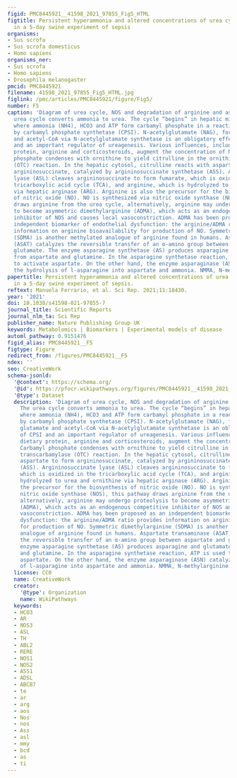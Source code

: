 ```yaml
---
figid: PMC8445921__41598_2021_97855_Fig5_HTML
figtitle: Persistent hyperammonia and altered concentrations of urea cycle metabolites
  in a 5-day swine experiment of sepsis
organisms:
- Sus scrofa
- Sus scrofa domesticus
- Homo sapiens
organisms_ner:
- Sus scrofa
- Homo sapiens
- Drosophila melanogaster
pmcid: PMC8445921
filename: 41598_2021_97855_Fig5_HTML.jpg
figlink: /pmc/articles/PMC8445921/figure/Fig5/
number: F5
caption: 'Diagram of urea cycle, NOS and degradation of arginine and asparagine. The
  urea cycle converts ammonia to urea. The cycle “begins” in hepatic mitochondria,
  where ammonia (NH4), HCO3 and ATP form carbamyl phosphate in a reaction catalyzed
  by carbamyl phosphate synthetase (CPSI). N-acetylglutamate (NAG), formed from glutamate
  and acetyl-CoA via N-acetylglutamate synthetase is an obligatory effector of CPSI
  and an important regulator of ureagenesis. Various influences, including dietary
  protein, arginine and corticosteroids, augment the concentration of NAG. Carbamyl
  phosphate condenses with ornithine to yield citrulline in the ornithine transcarbamylase
  (OTC) reaction. In the hepatic cytosol, citrulline reacts with aspartate to form
  argininosuccinate, catalyzed by argininosuccinate synthetase (ASS). Argininosuccinate
  lyase (ASL) cleaves argininosuccinate to form fumarate, which is oxidized in the
  tricarboxylic acid cycle (TCA), and arginine, which is hydrolyzed to urea and ornithine
  via hepatic arginase (ARG). Arginine is also the precursor for the biosynthesis
  of nitric oxide (NO). NO is synthesized via nitric oxide synthase (NOS), this pathway
  draws arginine from the urea cycle, alternatively, arginine may undergo proteolysis
  to become asymmetric dimethylarginine (ADMA), which acts as an endogenous competitive
  inhibitor of NOS and causes local vasoconstriction. ADMA has been proposed as an
  independent biomarker of endothelial dysfunction: the arginine/ADMA ratio provides
  information on arginine bioavailability for production of NO. Symmetric dimethylarginine
  (SDMA) is another methylated analogue of arginine found in humans. Aspartate transaminase
  (ASAT) catalyzes the reversible transfer of an α-amino group between aspartate and
  glutamate. The enzyme asparagine synthetase (AS) produces asparagine and glutamate
  from aspartate and glutamine. In the asparagine synthetase reaction, ATP is used
  to activate aspartate. On the other hand, the enzyme asparaginase (ASN) catalyzes
  the hydrolysis of l-asparagine into aspartate and ammonia. NMMA, N-methylarginine.'
papertitle: Persistent hyperammonia and altered concentrations of urea cycle metabolites
  in a 5-day swine experiment of sepsis.
reftext: Manuela Ferrario, et al. Sci Rep. 2021;11:18430.
year: '2021'
doi: 10.1038/s41598-021-97855-7
journal_title: Scientific Reports
journal_nlm_ta: Sci Rep
publisher_name: Nature Publishing Group UK
keywords: Metabolomics | Biomarkers | Experimental models of disease
automl_pathway: 0.9151476
figid_alias: PMC8445921__F5
figtype: Figure
redirect_from: /figures/PMC8445921__F5
ndex: ''
seo: CreativeWork
schema-jsonld:
  '@context': https://schema.org/
  '@id': https://pfocr.wikipathways.org/figures/PMC8445921__41598_2021_97855_Fig5_HTML.html
  '@type': Dataset
  description: 'Diagram of urea cycle, NOS and degradation of arginine and asparagine.
    The urea cycle converts ammonia to urea. The cycle “begins” in hepatic mitochondria,
    where ammonia (NH4), HCO3 and ATP form carbamyl phosphate in a reaction catalyzed
    by carbamyl phosphate synthetase (CPSI). N-acetylglutamate (NAG), formed from
    glutamate and acetyl-CoA via N-acetylglutamate synthetase is an obligatory effector
    of CPSI and an important regulator of ureagenesis. Various influences, including
    dietary protein, arginine and corticosteroids, augment the concentration of NAG.
    Carbamyl phosphate condenses with ornithine to yield citrulline in the ornithine
    transcarbamylase (OTC) reaction. In the hepatic cytosol, citrulline reacts with
    aspartate to form argininosuccinate, catalyzed by argininosuccinate synthetase
    (ASS). Argininosuccinate lyase (ASL) cleaves argininosuccinate to form fumarate,
    which is oxidized in the tricarboxylic acid cycle (TCA), and arginine, which is
    hydrolyzed to urea and ornithine via hepatic arginase (ARG). Arginine is also
    the precursor for the biosynthesis of nitric oxide (NO). NO is synthesized via
    nitric oxide synthase (NOS), this pathway draws arginine from the urea cycle,
    alternatively, arginine may undergo proteolysis to become asymmetric dimethylarginine
    (ADMA), which acts as an endogenous competitive inhibitor of NOS and causes local
    vasoconstriction. ADMA has been proposed as an independent biomarker of endothelial
    dysfunction: the arginine/ADMA ratio provides information on arginine bioavailability
    for production of NO. Symmetric dimethylarginine (SDMA) is another methylated
    analogue of arginine found in humans. Aspartate transaminase (ASAT) catalyzes
    the reversible transfer of an α-amino group between aspartate and glutamate. The
    enzyme asparagine synthetase (AS) produces asparagine and glutamate from aspartate
    and glutamine. In the asparagine synthetase reaction, ATP is used to activate
    aspartate. On the other hand, the enzyme asparaginase (ASN) catalyzes the hydrolysis
    of l-asparagine into aspartate and ammonia. NMMA, N-methylarginine.'
  license: CC0
  name: CreativeWork
  creator:
    '@type': Organization
    name: WikiPathways
  keywords:
  - HCO3
  - AR
  - NOS3
  - ASL
  - TH
  - ABL2
  - RERE
  - NOS1
  - NOS2
  - ASS1
  - ADSL
  - ABCB7
  - te
  - ar
  - arg
  - aos
  - Nos
  - nos
  - Ass
  - asl
  - mmy
  - bcd
  - as
  - ti
---
```

